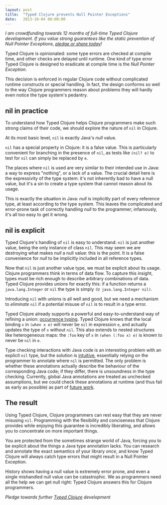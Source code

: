 ```yaml
---
layout: post
title:  "Typed Clojure prevents Null Pointer Exceptions"
date:   2013-10-04 08:00:00
---
```


_I am crowdfunding towards 12 months of full-time Typed Clojure development. If you value
strong guarantees like the static prevention of Null Pointer Exceptions, 
[pledge or share today](http://www.indiegogo.com/projects/typed-clojure)!_

Typed Clojure is opinionated: some type errors are checked
at compile time, and other checks are delayed until runtime. One kind of
type error Typed Clojure is designed to eradicate at compile time is the _Null Pointer
Exception_.

This decision is enforced in regular Clojure code without complicated
runtime constructs or special handling. In fact, the design conforms
so well to the way Clojure programmers reason about problems they will hardly 
even notice the type system's pedantry.

## nil in practice

To understand how Typed Clojure helps Clojure programmers make such strong
claims of their code, we should explore the nature of `nil` in Clojure.

At its most basic level, `nil` is exactly Java's _null_ value.

`nil` has a special property in Clojure: it is a false value. This is particularly
convenient for branching in the presence of `nil`, as tests like `(nil? e)` to test
for `nil` can simply be replaced by `e`.

The places where `nil` is used are very similar to their intended use
in Java: a way to express "nothing", or a lack of a value.
The crucial detail here is the expressivity of the type system: it's not inherently bad
to have a null value, but it's a sin to create a type system
that cannot reason about its usage.

This is exactly the situation in Java: _null_ is implicitly part of every reference type,
at least according to the type system. This leaves the complicated and error-prone task of
correctly handling _null_ to the programmer; infamously, it's all too easy to get it wrong.

## nil is explicit

Typed Clojure's handling of `nil` is easy to understand: `nil` is just another value, being the
only instance of class `nil`. This may seem we are destroying what makes _null_ a null value:
this is the point.
It is a false convenience for _null_ to be implicitly included in all reference types.

Now that `nil` is just another value type, we must be explicit about its usage.
Clojure programmers think in terms of data flow. To capture this insight, types must be rich enough to
describe arbitrary combinations of data. Typed Clojure provides _unions_ for exactly this:
if a function returns a `java.lang.Integer` or `nil`
the type is simply `(U java.lang.Integer nil)`.

Introducing `nil` with unions is all well and good, but we need a mechanism to _eliminate_ `nil`
if a potential misuse of `nil` is to result in a type error.

Typed Clojure already supports a powerful and easy-to-understand way of refining a union:
[occurrence typing](http://frenchy64.github.io/2013/09/08/simple-reasoning-assertions-core-typed.html).
Typed Clojure knows that the local binding `x` in `(when x e)` will never be `nil` in expression `e`,
and actually updates the type of `x` without `nil`.
This also extends to nested structures like heterogeneous maps: the `:foo` key of `x`
in `(when (:foo x) e)` is known to never be `nil` in `e`.

Type checking interactions with Java code is an interesting problem with an explicit `nil` type,
but the solution is [intuitive](http://vimeo.com/55280915), essentially relying on the programmer
to annotate where `nil` is permitted.
The only problem is whether these annotations actually describe the behaviour of the corresponding
Java code; if they differ, there is unsoundness in the type checking.
Currently, global Java annotations are treated as unchecked assumptions, but we could check these annotations
at runtime (and thus fail as early as possible) 
as part of [future work](http://www.indiegogo.com/projects/typed-clojure/x/4545030).

## The result

Using Typed Clojure, Clojure programmers can rest easy that they are never misusing `nil`.
Programming with the flexibility and conciseness that Clojure provides while enjoying this
guarantee is incredibly liberating, and allows you to concentrate on more important things.

You are protected from the sometimes strange world of Java, forcing you to be explicit about
the things a Java type annotation lacks. You can research and annotate the exact semantics of your library
_once_, and know Typed Clojure will always catch type errors that might result in a Null Pointer Exception.

History shows having a null value is extremely error prone, and even a single mishandled null value can
be catastrophic. We as programmers need all the help we can get null right: Typed
Clojure answers this for Clojure programmers.

_Pledge towards further [Typed Clojure](http://www.indiegogo.com/projects/typed-clojure) development_
